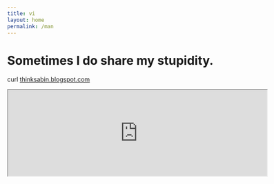 ```yaml
---
title: vi
layout: home
permalink: /man
---
```


# Sometimes I do share my stupidity.

curl <a href="https://thinksabin.blogspot.com">thinksabin.blogspot.com</a>
<iframe src="https://thinksabin.blogspot.com" height="200" width="600" ></iframe>
